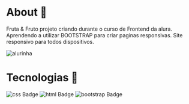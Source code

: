 # About 📃
Fruta & Fruto projeto criando durante o curso de Frontend da alura. Aprendendo a utilizar BOOTSTRAP para criar paginas responsivas. Site responsivo para todos 
dispositivos. 



![alurinha](https://imgur.com/9VCRA0B.png)








# Tecnologias  🚀

![css Badge](https://img.shields.io/badge/css3%20-%231572B6.svg?&style=for-the-badge&logo=css3&logoColor=white)
![html Badge](https://img.shields.io/badge/html5%20-%23E34F26.svg?&style=for-the-badge&logo=html5&logoColor=white)
![bootstrap Badge](https://img.shields.io/badge/Bootstrap-563D7C?style=for-the-badge&logo=bootstrap&logoColor=white)






